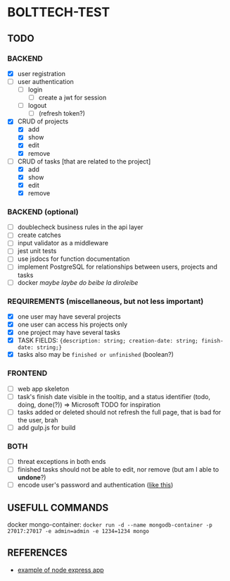 # BOLTTECH-TEST

## TODO

### BACKEND

- [x] user registration
- [ ] user authentication
  - [ ] login
    - [ ] create a jwt for session
  - [ ] logout
    - [ ] (refresh token?)
- [x] CRUD of projects
  - [x] add
  - [x] show
  - [x] edit
  - [x] remove
- [ ] CRUD of tasks [that are related to the project]
  - [x] add
  - [x] show
  - [x] edit
  - [x] remove

### BACKEND (optional)

- [ ] doublecheck business rules in the api layer
- [ ] create catches
- [ ] input validator as a middleware
- [ ] jest unit tests
- [ ] use jsdocs for function documentation
- [ ] implement PostgreSQL for relationships between users, projects and tasks
- [ ] docker *maybe laybe do beibe la diroleibe*

### REQUIREMENTS (miscellaneous, but not less important)

- [x] one user may have several projects
- [x] one user can access his projects only
- [x] one project may have several tasks
- [x] TASK FIELDS: ``{description: string; creation-date: string; finish-date: string;}``
- [x] tasks also may be ``finished or unfinished`` (boolean?)

### FRONTEND

- [ ] web app skeleton
- [ ] task's finish date visible in the tooltip, and a status identifier (todo, doing, done(?)) => Microsoft TODO for inspiration
- [ ] tasks added or deleted should not refresh the full page, that is bad for the user, brah
- [ ] add gulp.js for build

### BOTH

- [ ] threat exceptions in both ends
- [ ] finished tasks should not be able to edit, nor remove (but am I able to **undone**?)
- [ ] encode user's password and authentication ([like this](https://cloud.google.com/blog/products/identity-security/account-authentication-and-password-management-best-practices))

## USEFULL COMMANDS

docker mongo-container: ``docker run -d --name mongodb-container -p 27017:27017 -e admin=admin -e 1234=1234 mongo``

## REFERENCES

- [example of node express app](https://github.com/gothinkster/node-express-realworld-example-app)

